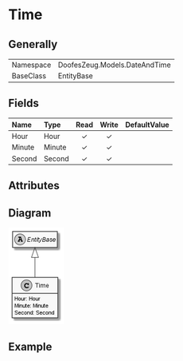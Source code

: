 ﻿# Time

## Generally

|||
|:-|:-|
|Namespace|DoofesZeug.Models.DateAndTime|
|BaseClass|EntityBase|

## Fields

|Name|Type|Read|Write|DefaultValue|
|:---|:---|:--:|:---:|:-----------|
|Hour|Hour|&#x2713;|&#x2713;||
|Minute|Minute|&#x2713;|&#x2713;||
|Second|Second|&#x2713;|&#x2713;||

## Attributes

## Diagram

![Time.png](./Time.png "Time")

## Example

